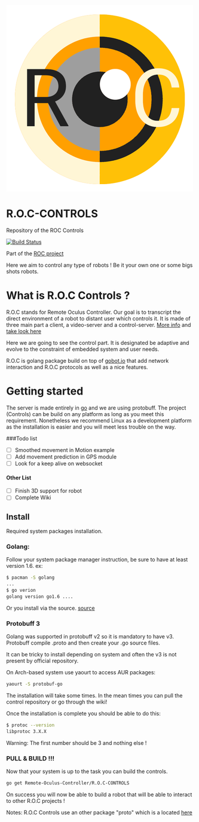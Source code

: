![R.O.C](https://github.com/Happykat/R.O.C-CONTROLS/blob/master/assets/logo-roc-flat.png)


# R.O.C-CONTROLS

Repository of the ROC Controls

[![Build Status](https://travis-ci.org/Happykat/R.O.C-CONTROLS.svg?branch=development)](https://travis-ci.org/Happykat/R.O.C-CONTROLS)

Part of the [ROC project](Chttp://eip.epitech.eu/2017/remoteocculuscontroller/)

Here we aim to control any type of robots ! Be it your own one or some bigs shots robots.
 
# What is R.O.C Controls ?

R.O.C stands for Remote Oculus Controller. Our goal is to transcript the direct environment of a robot to distant user which controls it. It is made of three main part a client, a video-server and a control-server. [More info](http://http://eip.epitech.eu/2017/remoteocculuscontroller/) and [take look here](https://github.com/Remote-Oculus-Controller)

Here we are going to see the control part. It is designated be adaptive and evolve to the constraint of embedded system and user needs.

R.O.C is golang package build on top of [gobot.io](https://gobot.io/) that add network interaction and R.O.C protocols as well as a nice features.

# Getting started

The server is made entirely in [go](https://golang.org/) and we are using protobuff. The project (Controls) can be build on any platform as long as you meet this requirement. Nonetheless we recommend Linux as a development platform as the installation is easier and you will meet less trouble on the way.

###Todo list
- [ ] Smoothed movement in Motion example
- [ ] Add movement prediction in GPS module
- [ ] Look for a keep alive on websocket

#### Other List
- [ ] Finish 3D support for robot
- [ ] Complete Wiki

## Install

Required system packages installation.

### Golang:

Follow your system package manager instruction, be sure to have at least version 1.6. ex:

```bash
$ pacman -S golang
...
$ go verion
golang version go1.6 ....
```

Or you install via the source. [source](https://golang.org/dl/)

### Protobuff 3

Golang was supported in protobuff v2 so it is mandatory to have v3. Protobuff compile .proto and then create your .go source files.

It can be tricky to install depending on system and often the v3 is not present by official repository.

On Arch-based system use yaourt to access AUR packages:
```bash
yaourt -S protobuf-go
```

The installation will take some times. In the mean times you can pull the control repository or go through the wiki!

Once the installation is complete you should be able to do this:

```bash
$ protoc --version
libprotoc 3.X.X
```

Warning: The first number should be 3 and nothing else !

### PULL & BUILD !!!

Now that your system is up to the task you can build the controls.

```bash
go get Remote-Oculus-Controller/R.O.C-CONTROLS
```

On success you will now be able to build a robot that will be able to interact to other R.O.C projects !

Notes: R.O.C Controls use an other package "proto" which is a located [here](https://github.com/Remote-Oculus-Controller/proto)